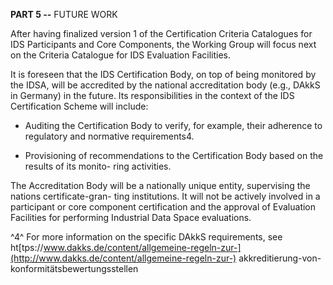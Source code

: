 **PART 5 --** FUTURE WORK

After having finalized version 1 of the Certification Criteria
Catalogues for IDS Participants and Core Components, the Working Group
will focus next on the Criteria Catalogue for IDS Evaluation
Facilities.

It is foreseen that the IDS Certification Body, on top of being
monitored by the IDSA, will be accredited by the national
accreditation body (e.g., DAkkS in Germany) in the future. Its
responsibilities in the context of the IDS Certification Scheme will
include:

-   Auditing the Certification Body to verify, for example, their
   adherence to regulatory and normative requirements4.

-   Provisioning of recommendations to the Certification Body based on
   the results of its monito- ring activities.

The Accreditation Body will be a nationally unique entity, supervising
the nations certificate-gran- ting institutions. It will not be
actively involved in a participant or core component certification and
the approval of Evaluation Facilities for performing Industrial Data
Space evaluations.

^4^ For more information on the specific DAkkS requirements, see
ht[tps://www.dakks.de/content/allgemeine-regeln-zur-](http://www.dakks.de/content/allgemeine-regeln-zur-)
akkreditierung-von-konformitätsbewertungsstellen
